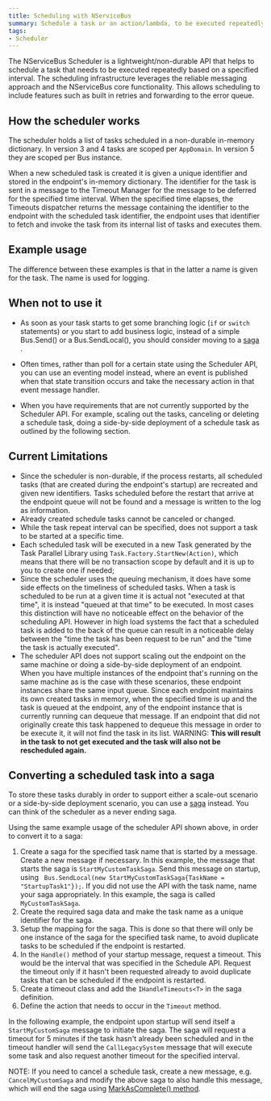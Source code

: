```yaml
---
title: Scheduling with NServiceBus
summary: Schedule a task or an action/lambda, to be executed repeatedly at a given interval.
tags:
- Scheduler
---
```


The NServiceBus Scheduler is a lightweight/non-durable API that helps to schedule a task that needs to be executed repeatedly based on a specified interval. The scheduling infrastructure leverages the reliable messaging approach and the NServiceBus core functionality. This allows scheduling to include features such as built in retries and forwarding to the error queue. 

## How the scheduler works

The scheduler holds a list of tasks scheduled in a non-durable in-memory dictionary. In version 3 and 4 tasks are scoped per `AppDomain`. In version 5 they are scoped per Bus instance.

When a new scheduled task is created it is given a unique identifier and stored in the endpoint's in-memory dictionary. The identifier for the task is sent in a message to the Timeout Manager for the message to be deferred for the specified time interval. When the specified time elapses, the Timeouts dispatcher returns the message containing the identifier to the endpoint with the scheduled task identifier, the endpoint uses that identifier to fetch and invoke the task from its internal list of tasks and executes them.

## Example usage

The difference between these examples is that in the latter a name is given for the task. The name is used for logging.

<!-- import ScheduleTask -->

## When not to use it

- As soon as your task starts to get some branching logic (`if` or `switch` statements) or you start to add business logic, instead of a simple Bus.Send() or a Bus.SendLocal(), you should consider moving to a [saga](sagas-in-nservicebus.md) .

- Often times, rather than poll for a certain state using the Scheduler API, you can use an eventing model instead, where an event is published when that state transition occurs and take the necessary action in that event message handler.

- When you have requirements that are not currently supported by the Scheduler API. For example, scaling out the  tasks, canceling or deleting a schedule task, doing a side-by-side deployment of a schedule task as outlined by the following section. 

## Current Limitations

- Since the scheduler is non-durable, if the process restarts, all scheduled tasks (that are created during the endpoint's startup) are recreated and given new identifiers. Tasks scheduled before the restart that arrive at the endpoint queue will not be found and a message is written to the log as information.  
- Already created schedule tasks cannot be canceled or changed.
- While the task repeat interval can be specified, does not support a task to be started at a specific time.
- Each scheduled task will be executed in a new Task generated by the Task Parallel Library using `Task.Factory.StartNew(Action)`, which means that there will be no transaction scope by default and it is up to you to create one if needed;
- Since the scheduler uses the queuing mechanism, it does have some side effects on the timeliness of scheduled tasks. When a task is scheduled to be run at a given time it is actual not "executed at that time", it is instead "queued at that time" to be executed. In most cases this distinction will have no noticeable effect on the behavior of the scheduling API. However in high load systems the fact that a scheduled task is added to the back of the queue can result in a noticeable delay between the "time the task has been request to be run" and the "time the task is actually executed".
- The scheduler API does not support scaling out the endpoint on the same machine or doing a side-by-side deployment of an endpoint. When you have multiple instances of the endpoint that's running on the same machine as is the case with these scenarios, these endpoint instances share the same input queue. Since each endpoint maintains its own created tasks in memory, when the specified time is up and the task is queued at the endpoint, any of the endpoint instance that is currently running can dequeue that message. If an endpoint that did not originally create this task happened to dequeue this message in order to be execute it, it will not find the task in its list. 
  WARNING: **This will result in the task to not get executed and the task will also not be rescheduled again.**  

## Converting a scheduled task into a saga
To store these tasks durably in order to support either a scale-out scenario or a side-by-side deployment scenario, you can use a [saga](sagas-in-nservicebus.md) instead. You can think of the scheduler as a never ending saga.

Using the same example usage of the scheduler API shown above, in order to convert it to a saga:
1. Create a saga for the specified task name that is started by a message. Create a new message if necessary. In this example, the message that starts the saga is `StartMyCustomTaskSaga`. Send this message on startup, using ` Bus.SendLocal(new StartMyCustomTaskSaga{TaskName = "StartupTask1"});`. If you did not use the API with the task name, name your saga appropriately. In this example, the saga is called `MyCustomTaskSaga`. 
2. Create the required saga data and make the task name as a unique identifier for the saga. 
3. Setup the mapping for the saga. This is done so that there will only be one instance of the saga for the specified task name, to avoid duplicate tasks to be scheduled if the endpoint is restarted.
4. In the `Handle()` method of your startup message, request a timeout. This would be the interval that was specified in the Schedule API. Request the timeout only if it hasn't been requested already to avoid duplicate tasks that can be scheduled if the endpoint is restarted. 
5. Create a timeout class and add the `IHandleTimeouts<T>` in the saga definition.
6. Define the action that needs to occur in the `Timeout` method.

In the following example, the endpoint upon startup will send itself a `StartMyCustomSaga` message to initiate the saga. The saga will request a timeout for 5 minutes if the task hasn't already been scheduled and in the timeout handler will send the `CallLegacySystem` message that will execute some task and also request another timeout for the specified interval.

<!-- import ScheduleTaskSaga -->

NOTE: If you need to cancel a schedule task, create a new message, e.g. `CancelMyCustomSaga` and modify the above saga to also handle this message, which will end the saga using [MarkAsComplete() method](sagas-in-nservicebus.md#ending-a-long-running-process). 
